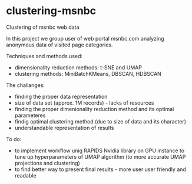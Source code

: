 # clustering-msnbc
Clustering of msnbc web data

In this project we group user of web portal msnbc.com analyzing anonymous data of visited page categories.

Techniques and methods used:
- dimensionality reduction methods: t-SNE and UMAP
- clustering methods: MiniBatchKMeans, DBSCAN, HDBSCAN

The challanges:
- finding the proper data representation
- size of data set (approx. 1M records) - lacks of resources
- finding the proper dimenionality reduction method and its optimal parameteres
- findig optimal clustering method (due to size of data and its character)
- understandable representation of results

To do:
- to implement workflow unig RAPIDS Nvidia library on GPU instance to tune up hyperparameters of UMAP algorithm (to more accurate UMAP projections and clustering)
- to find better way to present final results - more user user friendly and readable
